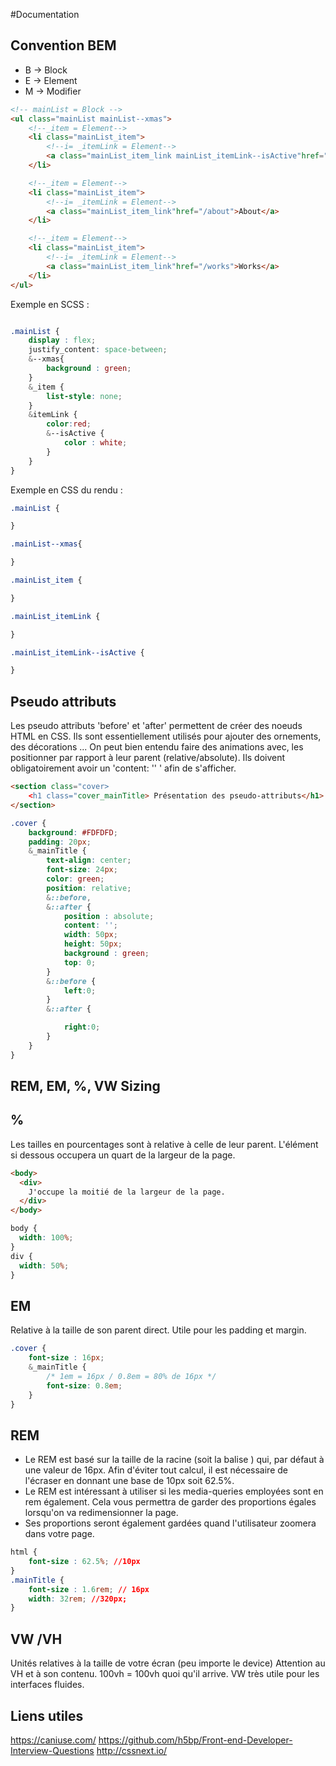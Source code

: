 #Documentation

## Convention BEM

* B -> Block
* E -> Element
* M -> Modifier

```html
<!-- mainList = Block -->
<ul class="mainList mainList--xmas">
    <!--_item = Element-->
    <li class="mainList_item">
        <!--i= _itemLink = Element-->
        <a class="mainList_item_link mainList_itemLink--isActive"href="/home">Accueil</a>
    </li>   

    <!--_item = Element-->
    <li class="mainList_item">
        <!--i= _itemLink = Element-->
        <a class="mainList_item_link"href="/about">About</a>
    </li>  

    <!--_item = Element-->
    <li class="mainList_item">
        <!--i= _itemLink = Element-->
        <a class="mainList_item_link"href="/works">Works</a>
    </li>   
</ul>
```

Exemple en SCSS :
```css

.mainList {
    display : flex;
    justify_content: space-between;
    &--xmas{
        background : green;
    }
    &_item {
        list-style: none;
    }
    &itemLink {
        color:red;
        &--isActive {
            color : white;
        }
    }
}
```

Exemple en CSS du rendu :

```css
.mainList {

}

.mainList--xmas{

}

.mainList_item {

}

.mainList_itemLink {

}

.mainList_itemLink--isActive {

}
```

## Pseudo attributs

Les pseudo attributs 'before' et 'after' permettent de créer des noeuds HTML en CSS.
Ils sont essentiellement utilisés pour ajouter des ornements, des décorations ... On
peut bien entendu faire des animations avec, les positionner par rapport à leur
parent (relative/absolute). Ils doivent obligatoirement avoir un 'content: '' '
afin de s'afficher.


```html
<section class="cover>
    <h1 class="cover_mainTitle> Présentation des pseudo-attributs</h1>
</section>
```

```css
.cover {
    background: #FDFDFD;
    padding: 20px;
    &_mainTitle {
        text-align: center;
        font-size: 24px;
        color: green;
        position: relative;
        &::before,
        &::after {
            position : absolute;
            content: '';
            width: 50px;
            height: 50px;
            background : green;
            top: 0;
        }
        &::before {
            left:0;
        }
        &::after {

            right:0;
        }
    }
}
```

## REM, EM, %, VW Sizing

## %

Les tailles en pourcentages sont à relative à celle de leur parent.
L'élément si dessous occupera un quart de la largeur de la page.

```html
<body>
  <div>
    J'occupe la moitié de la largeur de la page.
  </div>  
</body>  
```
```css
body {
  width: 100%;
}
div {
  width: 50%;
}
```

## EM

Relative à la taille de son parent direct.
Utile pour les padding et margin.

```css
.cover {
    font-size : 16px;
    &_mainTitle {
        /* 1em = 16px / 0.8em = 80% de 16px */
        font-size: 0.8em;
    }
}
```

## REM

* Le REM est basé sur la taille de la racine (soit la balise <html>) qui, par
défaut à une valeur de 16px. Afin d'éviter tout calcul, il est nécessaire de l'écraser
en donnant une base de 10px soit 62.5%.
* Le REM est intéressant à utiliser si les media-queries employées sont en rem également.
Cela vous permettra de garder des proportions égales lorsqu'on va redimensionner la page.
* Ses proportions seront également gardées quand l'utilisateur zoomera dans votre page.

```css
html {
    font-size : 62.5%; //10px
}
.mainTitle {
    font-size : 1.6rem; // 16px
    width: 32rem; //320px;
}

```

## VW /VH

Unités relatives à la taille de votre écran (peu importe le device)
Attention au VH et à son contenu. 100vh = 100vh quoi qu'il arrive.
VW très utile pour les interfaces fluides.

## Liens utiles

https://caniuse.com/
https://github.com/h5bp/Front-end-Developer-Interview-Questions
http://cssnext.io/
